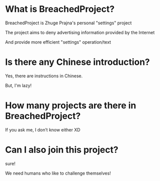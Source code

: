 # What is BreachedProject?

BreachedProject is Zhuge Prajna's personal "settings" project

The project aims to deny advertising information provided by the Internet

And provide more efficient "settings" operation/text

# Is there any Chinese introduction?

Yes, there are instructions in Chinese.

But, I'm lazy!

# How many projects are there in BreachedProject?

If you ask me, I don’t know either XD

# Can I also join this project?

sure!

We need humans who like to challenge themselves!
